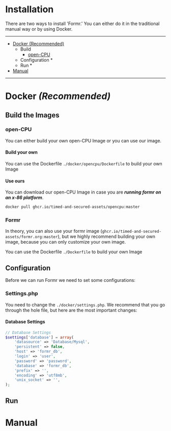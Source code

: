 # Installation

There are two ways to install 'Formr.' You can either do it in the traditional manual way or by using Docker.

---
* [Docker (Recommended)](#docker-recommended)
  * Build
    * [open-CPU](#open-cpu)
  * Configuration
    * 
  * Run
    * 
* [Manual](#manual)
---
# Docker *(Recommended)*
## Build the Images
### open-CPU
You can either build your own open-CPU Image or you can use our image.
#### Build your own
You can use the Dockerfile ```./docker/opencpu/Dockerfile``` to build your own Image
#### Use ours 
You can download our open-CPU Image in case you are ___running formr on an x-86 platform___.
```bash
docker pull ghcr.io/timed-and-secured-assets/opencpu:master
```
### Formr
In theory, you can also use your formr image (```ghcr.io/timed-and-secured-assets/formr.org:master```), 
but we highly recommend building your own image, because you can only customize your own image.

You can use the Dockerfile ```./Dockerfile``` to build your own Image

## Configuration
Before we can run Formr we need to set some configurations:

### Settings.php
You need to change the ```./docker/settings.php```. We recommend that you go through the hole file, but here are the most important changes:

#### Database Settings

```php
// Database Settings
$settings['database'] = array(
	'datasource' => 'Database/Mysql',
	'persistent' => false,
	'host' => 'formr_db',
	'login' => 'user',
	'password' => 'password',
	'database' => 'formr_db',
	'prefix' => '',
	'encoding' => 'utf8mb',
	'unix_socket' => '',
);
```



## Run

# Manual